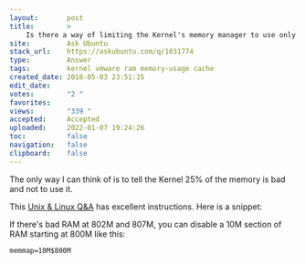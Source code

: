 ```yaml
---
layout:       post
title:        >
    Is there a way of limiting the Kernel's memory manager to use only 75% of memory?
site:         Ask Ubuntu
stack_url:    https://askubuntu.com/q/1031774
type:         Answer
tags:         kernel vmware ram memory-usage cache
created_date: 2018-05-03 23:51:15
edit_date:    
votes:        "2 "
favorites:    
views:        "339 "
accepted:     Accepted
uploaded:     2022-01-07 19:24:26
toc:          false
navigation:   false
clipboard:    false
---
```


The only way I can think of is to tell the Kernel 25% of the memory is bad and not to use it.

This [Unix & Linux Q&A][1] has excellent instructions. Here is a snippet:

If there's bad RAM at 802M and 807M, you can disable a 10M section of RAM starting at 800M like this:

``` 
memmap=10M$800M

```



  [1]: https://unix.stackexchange.com/questions/75059/how-to-blacklist-a-correct-bad-ram-sector-according-to-memtest86-error-indicati?utm_medium=organic&utm_source=google_rich_qa&utm_campaign=google_rich_qa
